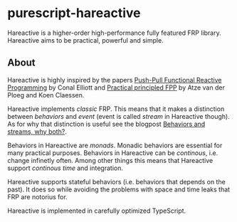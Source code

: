 # purescript-hareactive

Hareactive is a higher-order high-performance fully featured FRP library.
Hareactive aims to be practical, powerful and simple.

## About

Hareactive is highly inspired by the papers [Push-Pull Functional Reactive
Programming](http://conal.net/papers/push-pull-frp/) by Conal Elliott and
[Practical principled FPP](https://dl.acm.org/citation.cfm?id=2784752) by Atze
van der Ploeg and Koen Claessen.

Hareactive implements _classic_ FRP. This means that it makes a distinction
between _behaviors_ and _event_ (event is called _stream_ in Hareactive
though). As for why that distinction is useful see the blogpost [Behaviors and
streams, why both?](http://vindum.io/blog/behaviors-and-streams-why-both/).

Behaviors in Hareactive are _monads_. Monadic behaviors are essential for many
practical purposes. Behaviors in Hareactive can be _continous_, i.e. change
infinetly often. Among other things this means that Hareactive support
_continous time_ and integration.

Hareactive supports stateful behaviors (i.e. behaviors that depends on the
past). It does so while avoiding the problems with space and time leaks that
FRP are notorius for.

Hareactive is implemented in carefully optimized TypeScript.

